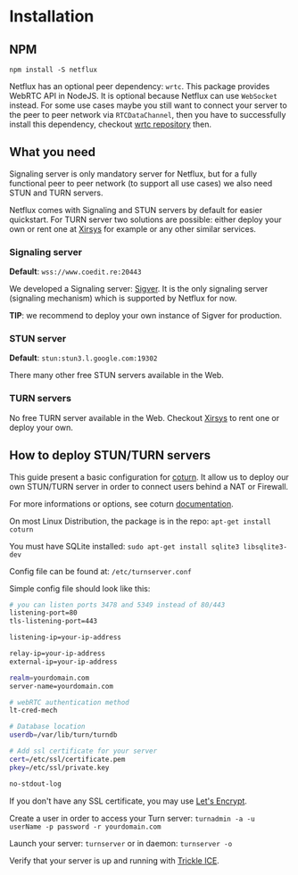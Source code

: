# Installation

## NPM
```shell
npm install -S netflux
```
Netflux has an optional peer dependency: `wrtc`. This package provides WebRTC API in NodeJS. It is optional because Netflux can use `WebSocket` instead. For some use cases maybe you still want to connect your server to the peer to peer network via `RTCDataChannel`, then you have to successfully install this dependency, checkout [wrtc repository](https://github.com/js-platform/node-webrtc) then.


## What you need
Signaling server is only mandatory server for Netflux, but for a fully functional peer to peer network (to support all use cases) we also need STUN and TURN servers.

Netflux comes with Signaling and STUN servers by default for easier quickstart. For TURN server two solutions are possible: either deploy your own or rent one at [Xirsys](https://xirsys.com/) for example or any other similar services.


### Signaling server
**Default**: `wss://www.coedit.re:20443`

We developed a Signaling server: [Sigver](https://github.com/coast-team/sigver). It is the only signaling server (signaling mechanism) which is supported by Netflux for now.

**TIP**: we recommend to deploy your own instance of Sigver for production.

### STUN server
**Default**: `stun:stun3.l.google.com:19302`

There many other free STUN servers available in the Web.

### TURN servers
No free TURN server available in the Web. Checkout [Xirsys](https://xirsys.com/) to rent one or deploy your own.

## How to deploy STUN/TURN servers

This guide present a basic configuration for [coturn](https://github.com/coturn/coturn).
It allow us to deploy our own STUN/TURN server in order to connect users behind a NAT or Firewall.

For more informations or options, see coturn [documentation](https://github.com/coturn/coturn/wiki/README).

On most Linux Distribution, the package is in the repo:
`apt-get install coturn`

You must have SQLite installed:
`sudo apt-get install sqlite3 libsqlite3-dev`

Config file can be found at:
`/etc/turnserver.conf`

Simple config file should look like this:
```bash
# you can listen ports 3478 and 5349 instead of 80/443
listening-port=80
tls-listening-port=443

listening-ip=your-ip-address

relay-ip=your-ip-address
external-ip=your-ip-address

realm=yourdomain.com
server-name=yourdomain.com

# webRTC authentication method
lt-cred-mech

# Database location
userdb=/var/lib/turn/turndb

# Add ssl certificate for your server
cert=/etc/ssl/certificate.pem
pkey=/etc/ssl/private.key

no-stdout-log
```

If you don't have any SSL certificate, you may use [Let's Encrypt](https://letsencrypt.org/).

Create a user in order to access your Turn server:
`turnadmin -a -u userName -p password -r yourdomain.com`

Launch your server:
`turnserver`
or in daemon:
`turnserver -o`

Verify that your server is up and running with [Trickle ICE](https://webrtc.github.io/samples/src/content/peerconnection/trickle-ice/).
